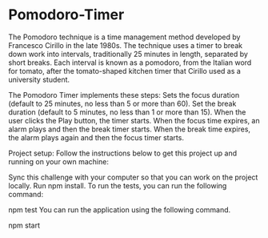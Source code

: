 # Pomodoro-Timer

The Pomodoro technique is a time management method developed by Francesco Cirillo in the late 1980s.
The technique uses a timer to break down work into intervals, traditionally 25 minutes in length, separated by short breaks. 
Each interval is known as a pomodoro, from the Italian word for tomato, after the tomato-shaped kitchen timer that Cirillo used as a university student.


The Pomodoro Timer implements these steps:
Sets the focus duration (default to 25 minutes, no less than 5 or more than 60).
Set the break duration (default to 5 minutes, no less than 1 or more than 15).
When the user clicks the Play button, the timer starts.
When the focus time expires, an alarm plays and then the break timer starts.
When the break time expires, the alarm plays again and then the focus timer starts.


Project setup:
Follow the instructions below to get this project up and running on your own machine:

Sync this challenge with your computer so that you can work on the project locally.
Run npm install.
To run the tests, you can run the following command:

npm test
You can run the application using the following command.

npm start
